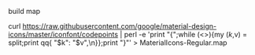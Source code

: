 build map

curl https://raw.githubusercontent.com/google/material-design-icons/master/iconfont/codepoints | perl -e 'print "{";while (<>){my ($k,$v) = split;print qq{  "$k": "$v",\n}};print "}"' > MaterialIcons-Regular.map
